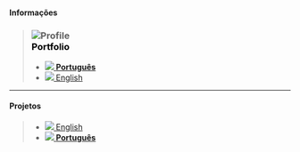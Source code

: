 <script>
  var link = document.createElement('link');
    link.rel = 'icon';    link.href = 'favicon.png';     link.type = 'image/png';
    document.head.appendChild(link);
</script>


#### Informações 

> ### ![Profile](https://fcasfs-of.cloud-fs.net/Icon/info.png) <br/> <span style="color:#000;"> **Portfolio** </span>
> - [![](https://fcasfs-of.cloud-fs.net/Icon/br.png) **Português**](https://fcasfs-of.cloud-fs.net/info-profile/)
> - [![](https://fcasfs-of.cloud-fs.net/Icon/en.png) English](https://fcasfs-of.cloud-fs.net/info-profile-en/)


<hr/>

#### **Projetos**

> -  [![](https://fcasfs-of.cloud-fs.net/Icon/en.png) English](https://fcasfs-of.cloud-fs.net/projects)
> -  [![](https://fcasfs-of.cloud-fs.net/Icon/br.png) **Português**](https://fcasfs-of.cloud-fs.net/projects-pt)


<br/><br/>
